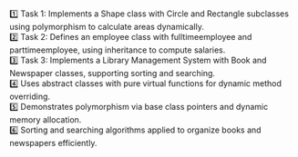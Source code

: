 1️⃣ Task 1: Implements a Shape class with Circle and Rectangle subclasses using polymorphism to calculate areas dynamically.<br>
2️⃣ Task 2: Defines an employee class with fulltimeemployee and parttimeemployee, using inheritance to compute salaries.<br>
3️⃣ Task 3: Implements a Library Management System with Book and Newspaper classes, supporting sorting and searching.<br>
4️⃣ Uses abstract classes with pure virtual functions for dynamic method overriding.<br>
5️⃣ Demonstrates polymorphism via base class pointers and dynamic memory allocation.<br>
6️⃣ Sorting and searching algorithms applied to organize books and newspapers efficiently.<br>
